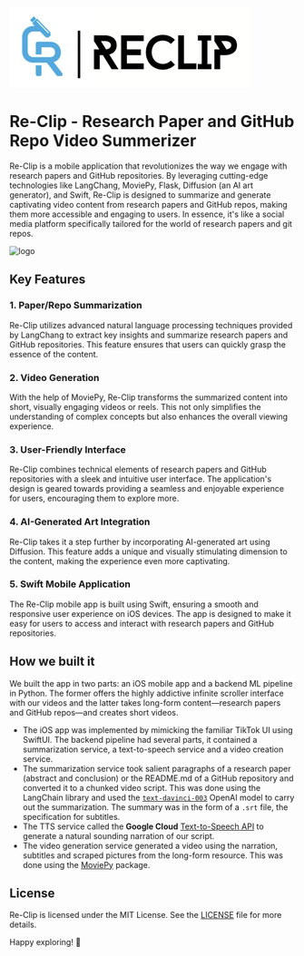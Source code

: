 <img width="425" alt="logo" src="/assets/logo.png">

# Re-Clip - Research Paper and GitHub Repo Video Summerizer

Re-Clip is a mobile application that revolutionizes the way we engage with research papers and GitHub repositories. By leveraging cutting-edge technologies like LangChang, MoviePy, Flask, Diffusion (an AI art generator), and Swift, Re-Clip is designed to summarize and generate captivating video content from research papers and GitHub repos, making them more accessible and engaging to users. In essence, it's like a social media platform specifically tailored for the world of research papers and git repos.

<img width="425" alt="logo" src="/assets/scroll.gif">

## Key Features

### 1. Paper/Repo Summarization
Re-Clip utilizes advanced natural language processing techniques provided by LangChang to extract key insights and summarize research papers and GitHub repositories. This feature ensures that users can quickly grasp the essence of the content.

### 2. Video Generation
With the help of MoviePy, Re-Clip transforms the summarized content into short, visually engaging videos or reels. This not only simplifies the understanding of complex concepts but also enhances the overall viewing experience.

### 3. User-Friendly Interface
Re-Clip combines technical elements of research papers and GitHub repositories with a sleek and intuitive user interface. The application's design is geared towards providing a seamless and enjoyable experience for users, encouraging them to explore more.

### 4. AI-Generated Art Integration
Re-Clip takes it a step further by incorporating AI-generated art using Diffusion. This feature adds a unique and visually stimulating dimension to the content, making the experience even more captivating.

### 5. Swift Mobile Application
The Re-Clip mobile app is built using Swift, ensuring a smooth and responsive user experience on iOS devices. The app is designed to make it easy for users to access and interact with research papers and GitHub repositories.

## How we built it
We built the app in two parts: an iOS mobile app and a backend ML pipeline in Python. The former offers the highly addictive infinite scroller interface with our videos and the latter takes long-form content—research papers and GitHub repos—and creates short videos. 
* The iOS app was implemented by mimicking the familiar TikTok UI using SwiftUI. The backend pipeline had several parts, it contained a summarization service, a text-to-speech service and a video creation service. 
* The summarization service took salient paragraphs of a research paper (abstract and conclusion) or the README.md of a GitHub repository and converted it to a chunked video script. This was done using the LangChain library and used the [`text-davinci-003`](https://platform.openai.com/docs/models) OpenAI model to carry out the summarization. The summary was in the form of a `.srt` file, the specification for subtitles.
* The TTS service called the **Google Cloud** [Text-to-Speech API](https://cloud.google.com/text-to-speech) to generate a natural sounding narration of our script. 
* The video generation service generated a video using the narration, subtitles and scraped pictures from the long-form resource. This was done using the [MoviePy](https://zulko.github.io/moviepy/) package.

## License

Re-Clip is licensed under the MIT License. See the [LICENSE](LICENSE) file for more details.


Happy exploring! 🚀
